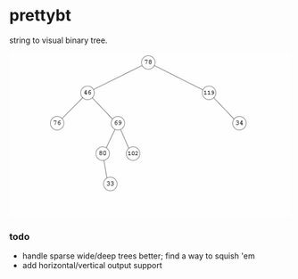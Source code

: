# prettybt

string to visual binary tree.

![binary trees](assets/trees.gif)

### todo

- handle sparse wide/deep trees better; find a way to squish 'em
- add horizontal/vertical output support
